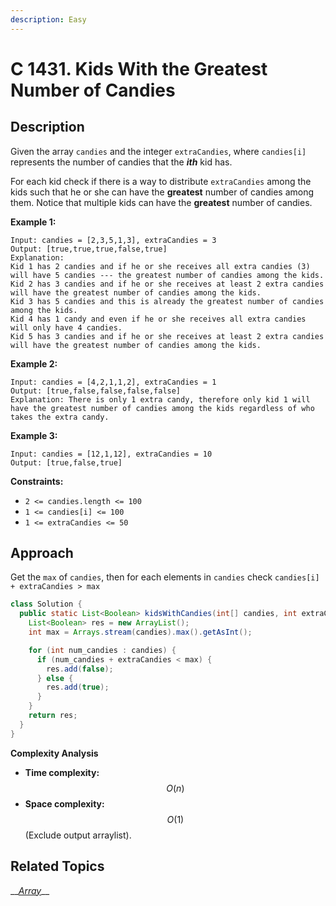 ```yaml
---
description: Easy
---
```


# C 1431. Kids With the Greatest Number of Candies

## Description

Given the array `candies` and the integer `extraCandies`, where `candies[i]` represents the number of candies that the _**ith**_ kid has.

For each kid check if there is a way to distribute `extraCandies` among the kids such that he or she can have the **greatest** number of candies among them. Notice that multiple kids can have the **greatest** number of candies.

**Example 1:**

```text
Input: candies = [2,3,5,1,3], extraCandies = 3
Output: [true,true,true,false,true] 
Explanation: 
Kid 1 has 2 candies and if he or she receives all extra candies (3) will have 5 candies --- the greatest number of candies among the kids. 
Kid 2 has 3 candies and if he or she receives at least 2 extra candies will have the greatest number of candies among the kids. 
Kid 3 has 5 candies and this is already the greatest number of candies among the kids. 
Kid 4 has 1 candy and even if he or she receives all extra candies will only have 4 candies. 
Kid 5 has 3 candies and if he or she receives at least 2 extra candies will have the greatest number of candies among the kids. 
```

**Example 2:**

```text
Input: candies = [4,2,1,1,2], extraCandies = 1
Output: [true,false,false,false,false] 
Explanation: There is only 1 extra candy, therefore only kid 1 will have the greatest number of candies among the kids regardless of who takes the extra candy.
```

**Example 3:**

```text
Input: candies = [12,1,12], extraCandies = 10
Output: [true,false,true]
```

**Constraints:**

* `2 <= candies.length <= 100`
* `1 <= candies[i] <= 100`
* `1 <= extraCandies <= 50`

## Approach

Get the `max` of `candies`, then for each elements in `candies` check `candies[i] + extraCandies > max` 

```java
class Solution {
  public static List<Boolean> kidsWithCandies(int[] candies, int extraCandies) {
    List<Boolean> res = new ArrayList();
    int max = Arrays.stream(candies).max().getAsInt();

    for (int num_candies : candies) {
      if (num_candies + extraCandies < max) {
        res.add(false);
      } else {
        res.add(true);
      }
    }
    return res;
  }
}
```

**Complexity Analysis**

* **Time complexity:** $$O(n)$$
* **Space complexity:** $$O(1)$$ \(Exclude output arraylist\).

## Related Topics

\_\_[_Array_](https://leetcode.com/tag/array/)\_\_

